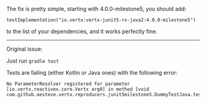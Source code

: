 The fix is pretty simple, starting with 4.0.0-milestone5, you should add:

```
testImplementation("io.vertx:vertx-junit5-rx-java2:4.0.0-milestone5")
```

to the list of your dependencies, and it works perfectly fine.


-------------

Original issue: 
 

Just run `gradle test`


Tests are failing (either Kotlin or Java ones) with the following error:

```
No ParameterResolver registered for parameter [io.vertx.reactivex.core.Vertx arg0] in method [void com.github.aesteve.vertx.reproducers.junit5milestone5.DummyTestJava.test(io.vertx.reactivex.core.Vertx,io.vertx.junit5.VertxTestContext)].
```
